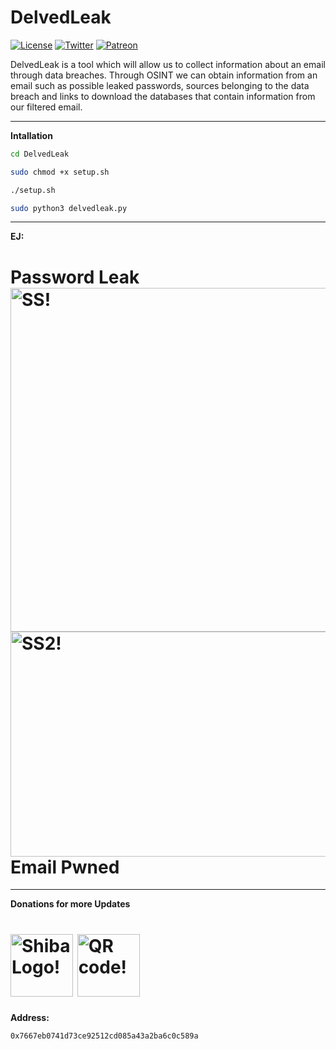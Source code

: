 # DelvedLeak

[![License](https://img.shields.io/badge/License-MIT-lightgrey)](https://github.com/Sh4rk0-666/DelvedLeak/blob/main/LICENSE)
[![Twitter](https://img.shields.io/badge/Twitter-%40Chungo__0-%231da1f2)](https://twitter.com/Chungo_0/)
[![Patreon](https://img.shields.io/badge/HackingPills-Patreon-critical)](https://www.patreon.com/HackingPills)

DelvedLeak is a tool which will allow us to collect information about an email through data breaches. Through OSINT we can obtain information from an email such as possible leaked passwords, sources belonging to the data breach and links to download the databases that contain information from our filtered email.

----

**Intallation**
```bash
cd DelvedLeak
```
```bash
sudo chmod +x setup.sh
```
```bash
./setup.sh
```
```bash
sudo python3 delvedleak.py
```

----
**EJ:**
<h1 align="left">
  <span>Password Leak</span>
  <a href="#"><img src="https://i.imgur.com/dkfLWfG.png" width="550"  title="SS!"></a>
  <a href="#"><img src="https://i.imgur.com/Ew7PGfJ.png" width="640" height="360" title="SS2!"></a>
  <span> Email Pwned</span>
</h1>

----
**Donations for more Updates**

<h1 align="left">
  <a href="#"><img src="https://assets.coingecko.com/coins/images/11939/large/SHIBLOGO.png" width="100" title="Shiba Logo!"></a>
  <a href="#"><img src="https://imgur.com/R7gQnRl.png" width="100" title="QR code!"></a>
</h1>

**Address:**

```bash
0x7667eb0741d73ce92512cd085a43a2ba6c0c589a
```
